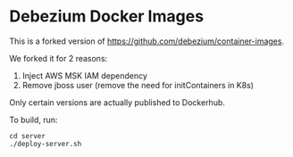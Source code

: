 # Debezium Docker Images

This is a forked version of https://github.com/debezium/container-images.

We forked it for 2 reasons:

1. Inject AWS MSK IAM dependency
2. Remove jboss user (remove the need for initContainers in K8s)

Only certain versions are actually published to Dockerhub.

To build, run:
```
cd server
./deploy-server.sh
```

